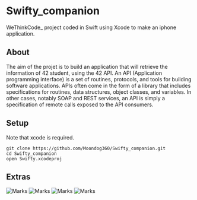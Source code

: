# Swifty\_companion

WeThinkCode\_ project coded in Swift using Xcode to make an iphone application.

## About

The aim of the projet is to build an application that will retrieve the information of 42 student,
using the 42 API. An API (Application programming interface) is a set of routines, protocols,
and tools for building software applications. APIs often come in the form of a library that includes
specifications for routines, data structures, object classes, and variables. In other cases,
notably SOAP and REST services, an API is simply a specification of remote calls exposed to
the API consumers.

## Setup

Note that xcode is required.
```
git clone https://github.com/Moondog360/Swifty_companion.git
cd Swifty_companion
open Swifty.xcodeproj
```

## Extras
![Marks](https://img.shields.io/badge/marks-125%25-brightgreen.svg)
![Marks](https://img.shields.io/badge/progress-completed-green.svg)
![Marks](https://img.shields.io/badge/language-swift%204-blue.svg)
![Marks](https://img.shields.io/badge/xcode-9.4.1-orange.svg)
